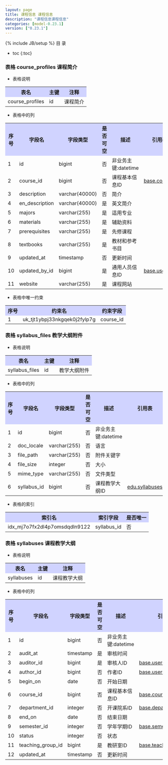 ```yaml
---
layout: page
title: 课程信息 课程信息
description: "课程信息课程信息"
categories: [model-0.23.1]
version: ["0.23.1"]
---
```

{% include JB/setup %}
 目  录

* toc
{:toc}



### 表格 course_profiles 课程简介

  * 表格说明

<table class="table table-bordered table-striped table-condensed">
<tr><th style="background-color:#D0D3FF">表名</th><th style="background-color:#D0D3FF">主键</th><th style="background-color:#D0D3FF">注释</th>  </tr>
<tr><td>course_profiles</td><td>id</td><td>课程简介</td>  </tr>
</table>

  * 表格中的列

<table class="table table-bordered table-striped table-condensed">
<tr><th style="background-color:#D0D3FF" class="text-center">序号</th><th style="background-color:#D0D3FF">字段名</th><th style="background-color:#D0D3FF">字段类型</th><th style="background-color:#D0D3FF" class="text-center">是否可空</th><th style="background-color:#D0D3FF">描述</th><th style="background-color:#D0D3FF">引用表</th>  </tr>
<tr><td class="text-center">1</td><td>id</td><td>bigint</td><td class="text-center">否</td><td>非业务主键:datetime</td><td></td>  </tr>
<tr><td class="text-center">2</td><td>course_id</td><td>bigint</td><td class="text-center">否</td><td>课程基本信息ID</td><td>           <a href="/model/base/edu/core.html#表格-courses-课程基本信息">base.courses</a>
</td>  </tr>
<tr><td class="text-center">3</td><td>description</td><td>varchar(40000)</td><td class="text-center">否</td><td>简介</td><td></td>  </tr>
<tr><td class="text-center">4</td><td>en_description</td><td>varchar(40000)</td><td class="text-center">是</td><td>英文简介</td><td></td>  </tr>
<tr><td class="text-center">5</td><td>majors</td><td>varchar(255)</td><td class="text-center">是</td><td>适用专业</td><td></td>  </tr>
<tr><td class="text-center">6</td><td>materials</td><td>varchar(255)</td><td class="text-center">是</td><td>辅助资料</td><td></td>  </tr>
<tr><td class="text-center">7</td><td>prerequisites</td><td>varchar(255)</td><td class="text-center">是</td><td>先修课程</td><td></td>  </tr>
<tr><td class="text-center">8</td><td>textbooks</td><td>varchar(255)</td><td class="text-center">是</td><td>教材和参考书目</td><td></td>  </tr>
<tr><td class="text-center">9</td><td>updated_at</td><td>timestamp</td><td class="text-center">否</td><td>更新时间</td><td></td>  </tr>
<tr><td class="text-center">10</td><td>updated_by_id</td><td>bigint</td><td class="text-center">是</td><td>通用人员信息ID</td><td>           <a href="/model/base/common/user.html#表格-users-通用人员信息">base.users</a>
</td>  </tr>
<tr><td class="text-center">11</td><td>website</td><td>varchar(255)</td><td class="text-center">是</td><td>课程网站</td><td></td>  </tr>
</table>

  * 表格中唯一约束

<table class="table table-bordered table-striped table-condensed">
  <tr>
<th style="background-color:#D0D3FF">序号</th><th style="background-color:#D0D3FF">约束名</th><th style="background-color:#D0D3FF">约束字段</th>  </tr>
<tr><td>1</td><td>uk_tjt1ybpj33nkgqek0j2fylp7g</td><td>course_id</td>  </tr>
</table>


### 表格 syllabus_files 教学大纲附件

  * 表格说明

<table class="table table-bordered table-striped table-condensed">
<tr><th style="background-color:#D0D3FF">表名</th><th style="background-color:#D0D3FF">主键</th><th style="background-color:#D0D3FF">注释</th>  </tr>
<tr><td>syllabus_files</td><td>id</td><td>教学大纲附件</td>  </tr>
</table>

  * 表格中的列

<table class="table table-bordered table-striped table-condensed">
<tr><th style="background-color:#D0D3FF" class="text-center">序号</th><th style="background-color:#D0D3FF">字段名</th><th style="background-color:#D0D3FF">字段类型</th><th style="background-color:#D0D3FF" class="text-center">是否可空</th><th style="background-color:#D0D3FF">描述</th><th style="background-color:#D0D3FF">引用表</th>  </tr>
<tr><td class="text-center">1</td><td>id</td><td>bigint</td><td class="text-center">否</td><td>非业务主键:datetime</td><td></td>  </tr>
<tr><td class="text-center">2</td><td>doc_locale</td><td>varchar(255)</td><td class="text-center">否</td><td>语言</td><td></td>  </tr>
<tr><td class="text-center">3</td><td>file_path</td><td>varchar(255)</td><td class="text-center">否</td><td>附件关键字</td><td></td>  </tr>
<tr><td class="text-center">4</td><td>file_size</td><td>integer</td><td class="text-center">否</td><td>大小</td><td></td>  </tr>
<tr><td class="text-center">5</td><td>mime_type</td><td>varchar(255)</td><td class="text-center">否</td><td>文件类型</td><td></td>  </tr>
<tr><td class="text-center">6</td><td>syllabus_id</td><td>bigint</td><td class="text-center">否</td><td>课程教学大纲ID</td><td>           <a href="/model/edu/course/misc.html#表格-syllabuses-课程教学大纲">edu.syllabuses</a>
</td>  </tr>
</table>


  * 表格的索引

<table class="table table-bordered table-striped table-condensed">
  <tr>
<th style="background-color:#D0D3FF">索引名</th><th style="background-color:#D0D3FF">索引字段</th><th style="background-color:#D0D3FF">是否唯一</th>  </tr>
<tr><td>idx_mj7o7fx2dl4p7omsdqdln9122</td><td>syllabus_id</td><td>否</td>  </tr>
</table>

### 表格 syllabuses 课程教学大纲

  * 表格说明

<table class="table table-bordered table-striped table-condensed">
<tr><th style="background-color:#D0D3FF">表名</th><th style="background-color:#D0D3FF">主键</th><th style="background-color:#D0D3FF">注释</th>  </tr>
<tr><td>syllabuses</td><td>id</td><td>课程教学大纲</td>  </tr>
</table>

  * 表格中的列

<table class="table table-bordered table-striped table-condensed">
<tr><th style="background-color:#D0D3FF" class="text-center">序号</th><th style="background-color:#D0D3FF">字段名</th><th style="background-color:#D0D3FF">字段类型</th><th style="background-color:#D0D3FF" class="text-center">是否可空</th><th style="background-color:#D0D3FF">描述</th><th style="background-color:#D0D3FF">引用表</th>  </tr>
<tr><td class="text-center">1</td><td>id</td><td>bigint</td><td class="text-center">否</td><td>非业务主键:datetime</td><td></td>  </tr>
<tr><td class="text-center">2</td><td>audit_at</td><td>timestamp</td><td class="text-center">是</td><td>审核时间</td><td></td>  </tr>
<tr><td class="text-center">3</td><td>auditor_id</td><td>bigint</td><td class="text-center">是</td><td>审核人ID</td><td>           <a href="/model/base/common/user.html#表格-users-通用人员信息">base.users</a>
</td>  </tr>
<tr><td class="text-center">4</td><td>author_id</td><td>bigint</td><td class="text-center">否</td><td>作者ID</td><td>           <a href="/model/base/common/user.html#表格-users-通用人员信息">base.users</a>
</td>  </tr>
<tr><td class="text-center">5</td><td>begin_on</td><td>date</td><td class="text-center">否</td><td>开始日期</td><td></td>  </tr>
<tr><td class="text-center">6</td><td>course_id</td><td>bigint</td><td class="text-center">否</td><td>课程基本信息ID</td><td>           <a href="/model/base/edu/core.html#表格-courses-课程基本信息">base.courses</a>
</td>  </tr>
<tr><td class="text-center">7</td><td>department_id</td><td>integer</td><td class="text-center">否</td><td>开课院系ID</td><td>           <a href="/model/base/common/user.html#表格-departments-部门组织机构信息">base.departments</a>
</td>  </tr>
<tr><td class="text-center">8</td><td>end_on</td><td>date</td><td class="text-center">否</td><td>结束日期</td><td></td>  </tr>
<tr><td class="text-center">9</td><td>semester_id</td><td>integer</td><td class="text-center">否</td><td>学年学期ID</td><td>           <a href="/model/base/edu/misc.html#表格-semesters-学年学期">base.semesters</a>
</td>  </tr>
<tr><td class="text-center">10</td><td>status</td><td>integer</td><td class="text-center">否</td><td>状态</td><td></td>  </tr>
<tr><td class="text-center">11</td><td>teaching_group_id</td><td>bigint</td><td class="text-center">是</td><td>教研室ID</td><td>           <a href="/model/base/edu/misc.html#表格-teaching_groups-教研室">base.teaching_groups</a>
</td>  </tr>
<tr><td class="text-center">12</td><td>updated_at</td><td>timestamp</td><td class="text-center">否</td><td>更新时间</td><td></td>  </tr>
</table>


